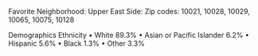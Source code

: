 Favorite Neighborhood: Upper East Side:
Zip codes: 10021, 10028, 10029, 10065, 10075, 10128

Demographics
Ethnicity
 • White	89.3%
 • Asian or Pacific Islander	6.2%
 • Hispanic	5.6%
 • Black	1.3%
 • Other	3.3%

